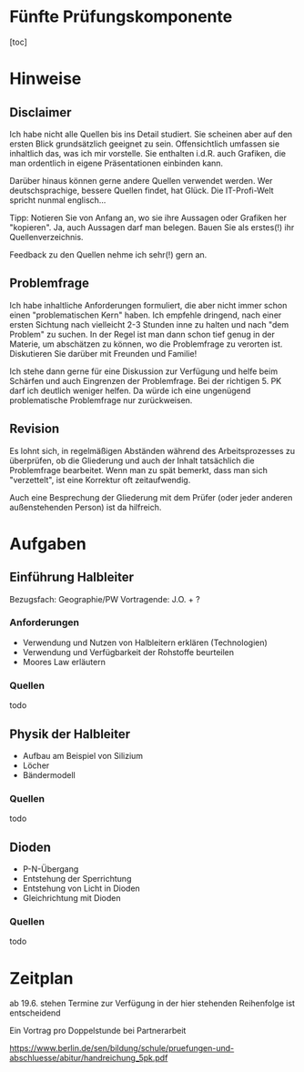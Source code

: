 Fünfte Prüfungskomponente
===========

[toc]

# Hinweise

## Disclaimer 

Ich habe nicht alle Quellen bis ins Detail studiert. Sie scheinen aber auf den ersten Blick grundsätzlich geeignet zu sein. Offensichtlich umfassen sie inhaltlich das, was ich mir vorstelle. Sie enthalten i.d.R. auch Grafiken, die man ordentlich in eigene Präsentationen einbinden kann.

Darüber hinaus können gerne andere Quellen verwendet werden. Wer deutschsprachige, bessere Quellen findet, hat Glück. Die IT-Profi-Welt spricht nunmal englisch...

Tipp: Notieren Sie von Anfang an, wo sie ihre Aussagen oder Grafiken her "kopieren". Ja, auch Aussagen darf man belegen. Bauen Sie als erstes(!) ihr Quellenverzeichnis.

Feedback zu den Quellen nehme ich sehr(!) gern an.

## Problemfrage

Ich habe inhaltliche Anforderungen formuliert, die aber nicht immer schon einen "problematischen Kern" haben. Ich empfehle dringend, nach einer ersten Sichtung nach vielleicht 2-3 Stunden inne zu halten und nach "dem Problem" zu suchen. In der Regel ist man dann schon tief genug in der Materie, um abschätzen zu können, wo die Problemfrage zu verorten ist. Diskutieren Sie darüber mit Freunden und Familie!

Ich stehe dann gerne für eine Diskussion zur Verfügung und helfe beim Schärfen und auch Eingrenzen der Problemfrage. Bei der richtigen 5. PK darf ich deutlich weniger helfen. Da würde ich eine ungenügend problematische Problemfrage nur zurückweisen.

## Revision

Es lohnt sich, in regelmäßigen Abständen während des Arbeitsprozesses zu überprüfen, ob die Gliederung und auch der Inhalt tatsächlich die Problemfrage bearbeitet. Wenn man zu spät bemerkt, dass man sich "verzettelt", ist eine Korrektur oft zeitaufwendig.

Auch eine Besprechung der Gliederung mit dem Prüfer (oder jeder anderen außenstehenden Person) ist da hilfreich.

# Aufgaben

## Einführung Halbleiter

Bezugsfach: Geographie/PW
Vortragende: J.O. + ?

### Anforderungen

- Verwendung und Nutzen von Halbleitern erklären (Technologien)
- Verwendung und Verfügbarkeit der Rohstoffe beurteilen
- Moores Law erläutern

### Quellen

todo

## Physik der Halbleiter

- Aufbau am Beispiel von Silizium
- Löcher
- Bändermodell

### Quellen

todo

## Dioden

- P-N-Übergang
- Entstehung der Sperrichtung
- Entstehung von Licht in Dioden
- Gleichrichtung mit Dioden

### Quellen

todo

# Zeitplan

ab 19.6. stehen Termine zur Verfügung in der hier stehenden Reihenfolge ist entscheidend

Ein Vortrag pro Doppelstunde bei Partnerarbeit

https://www.berlin.de/sen/bildung/schule/pruefungen-und-abschluesse/abitur/handreichung_5pk.pdf
